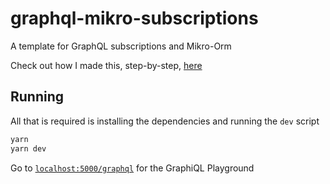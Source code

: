 # graphql-mikro-subscriptions

A template for GraphQL subscriptions and Mikro-Orm

Check out how I made this, step-by-step, [here](https://dev.to/aaronleopold/graphql-subscriptions-and-mikro-orm-in-2021-2hed)

## Running

All that is required is installing the dependencies and running the `dev` script

```bash
yarn
yarn dev
```

Go to [`localhost:5000/graphql`](http://localhost:5000/graphql) for the GraphiQL Playground
